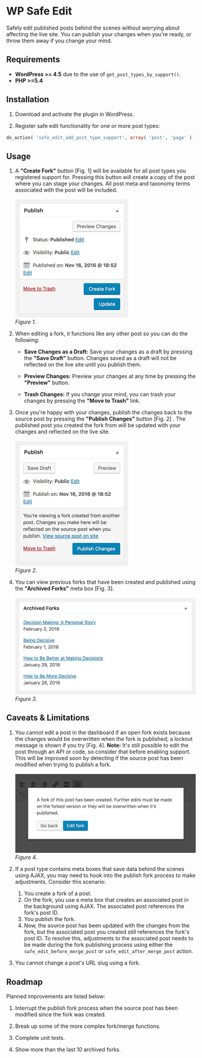 WP Safe Edit
========

Safely edit published posts behind the scenes without worrying about affecting the live site. You can publish your changes when you're ready, or throw them away if you change your mind.

## Requirements

* **WordPress >= 4.5** due to the use of `get_post_types_by_support()`.
* **PHP >=5.4**

## Installation

1. Download and activate the plugin in WordPress.

2. Register safe edit functionality for one or more post types:

```php
do_action( 'safe_edit_add_post_type_support', array( 'post', 'page' ) );
```

## Usage

1. A **"Create Fork"** button [Fig. 1] will be available for all post types you registered support for. Pressing this button will create a copy of the post where you can stage your changes. All post meta and taxonomy terms associated with the post will be included.<br><br>
<img src="images/readme/create-fork-button.png" alt="Image of the “Create Fork” button." width="300"/><br>
_Figure 1._

2. When editing a fork, it functions like any other post so you can do the following:
   * **Save Changes as a Draft:** Save your changes as a draft by pressing the **"Save Draft"** button. Changes saved as a draft will not be reflected on the live site until you publish them.
	 
   * **Preview Changes:** Preview your changes at any time by pressing the **"Preview"** button.
   
   * **Trash Changes:** If you change your mind, you can trash your changes by pressing the **"Move to Trash"** link.

3. Once you're happy with your changes, publish the changes back to the source post by pressing the **"Publish Changes"** button [Fig. 2] . The published post you created the fork from will be updated with your changes and reflected on the live site.<br><br>
<img src="images/readme/publish-changes-button.png" alt="Image of the “Publish Changes” button." width="300"/><br>
_Figure 2._

4. You can view previous forks that have been created and published using the **"Archived Forks"** meta box [Fig. 3].<br><br>
<img src="images/readme/archived-forks.png" alt="Image of the “Archived Forks” meta box." width="516"/><br>
_Figure 3._

## Caveats & Limitations

1. You cannot edit a post in the dashboard if an open fork exists because the changes would be overwritten when the fork is published; a lockout message is shown if you try [Fig. 4]. **Note:** It's still possible to edit the post through an API or code, so consider that before enabling support. This will be improved soon by detecting if the source post has been modified when trying to publish a fork.<br><br>
<img src="images/readme/source-post-lockout.png" alt="Image of the “open fork exist” lockout message." width="522"/><br>
_Figure 4._

2. If a post type contains meta boxes that save data behind the scenes using AJAX, you may need to hook into the publish fork process to make adjustments. Consider this scenario:

   1. You create a fork of a post.
   2. On the fork, you use a meta box that creates an associated post in the background using AJAX. The associated post references the fork's post ID.
   3. You publish the fork.
   4. Now, the source post has been updated with the changes from the fork, but the associated post you created still references the fork's post ID. To resolve this, adjustments to the associated post needs to be made during the fork publishing process using either the `safe_edit_before_merge_post` or `safe_edit_after_merge_post` action.

3. You cannot change a post's URL slug using a fork.

## Roadmap

Planned improvements are listed below:

1. Interrupt the publish fork process when the source post has been modified since the fork was created.

2. Break up some of the more complex fork/merge functions.

3. Complete unit tests.

4. Show more than the last 10 archived forks.
